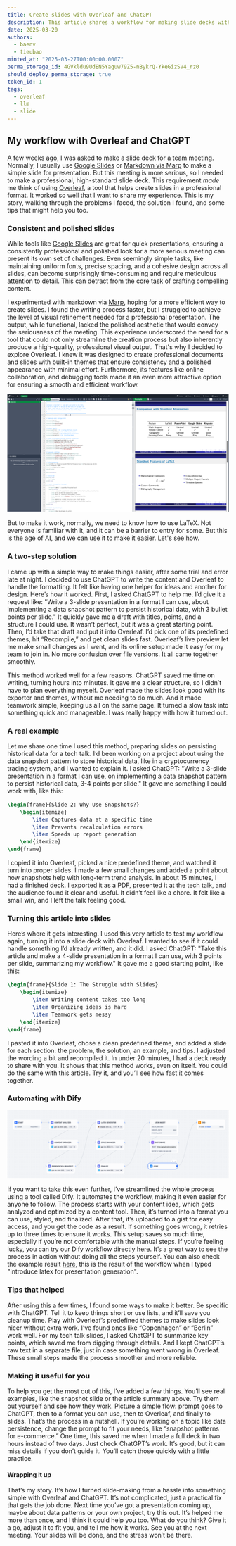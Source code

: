 ```yaml
---
title: Create slides with Overleaf and ChatGPT
description: This article shares a workflow for making slide decks with Overleaf and ChatGPT. It solves issues like slow content creation using ChatGPT and formats with Overleaf’s themes. It includes examples, tips, and a Dify automation for engineers.
date: 2025-03-20
authors:
  - baenv
  - tieubao
minted_at: "2025-03-27T00:00:00.000Z"
perma_storage_id: 4GVkldu9UdEN5Yaguw79Z5-nBykrQ-YkeGizSV4_rz0
should_deploy_perma_storage: true
token_id: 1
tags:
  - overleaf
  - llm
  - slide
---
```


## My workflow with Overleaf and ChatGPT

A few weeks ago, I was asked to make a slide deck for a team meeting. Normally, I usually use [Google Slides](https://workspace.google.com/products/slides/) or [Markdown via Marp](https://marp.app/) to make a simple slide for presentation. But this meeting is more serious, so I needed to make a professional, high-standard slide deck. This requirement _made_ me think of using [Overleaf](https://www.overleaf.com/), a tool that helps create slides in a professional format. It worked so well that I want to share my experience. This is my story, walking through the problems I faced, the solution I found, and some tips that might help you too.

### Consistent and polished slides

While tools like [Google Slides](https://workspace.google.com/products/slides/) are great for quick presentations, ensuring a consistently professional and polished look for a more serious meeting can present its own set of challenges. Even seemingly simple tasks, like maintaining uniform fonts, precise spacing, and a cohesive design across all slides, can become surprisingly time-consuming and require meticulous attention to detail. This can detract from the core task of crafting compelling content.

I experimented with markdown via [Marp](https://marp.app/), hoping for a more efficient way to create slides. I found the writing process faster, but I struggled to achieve the level of visual refinement needed for a professional presentation. The output, while functional, lacked the polished aesthetic that would convey the seriousness of the meeting. This experience underscored the need for a tool that could not only streamline the creation process but also inherently produce a high-quality, professional visual output. That's why I decided to explore Overleaf. I knew it was designed to create professional documents and slides with built-in themes that ensure consistency and a polished appearance with minimal effort. Furthermore, its features like online collaboration, and debugging tools made it an even more attractive option for ensuring a smooth and efficient workflow.

![Overleaf](assets/overleaf.png)

But to make it work, normally, we need to know how to use LaTeX. Not everyone is familiar with it, and it can be a barrier to entry for some. But this is the age of AI, and we can use it to make it easier. Let's see how.

### A two-step solution

I came up with a simple way to make things easier, after some trial and error late at night. I decided to use ChatGPT to write the content and Overleaf to handle the formatting. It felt like having one helper for ideas and another for design. Here’s how it worked. First, I asked ChatGPT to help me. I’d give it a request like: "Write a 3-slide presentation in a format I can use, about implementing a data snapshot pattern to persist historical data, with 3 bullet points per slide." It quickly gave me a draft with titles, points, and a structure I could use. It wasn’t perfect, but it was a great starting point. Then, I’d take that draft and put it into Overleaf. I’d pick one of its predefined themes, hit “Recompile,” and get clean slides fast. Overleaf’s live preview let me make small changes as I went, and its online setup made it easy for my team to join in. No more confusion over file versions. It all came together smoothly.

This method worked well for a few reasons. ChatGPT saved me time on writing, turning hours into minutes. It gave me a clear structure, so I didn’t have to plan everything myself. Overleaf made the slides look good with its exporter and themes, without me needing to do much. And it made teamwork simple, keeping us all on the same page. It turned a slow task into something quick and manageable. I was really happy with how it turned out.

### A real example

Let me share one time I used this method, preparing slides on persisting historical data for a tech talk. I’d been working on a project about using the data snapshot pattern to store historical data, like in a cryptocurrency trading system, and I wanted to explain it. I asked ChatGPT: "Write a 3-slide presentation in a format I can use, on implementing a data snapshot pattern to persist historical data, 3-4 points per slide." It gave me something I could work with, like this:

```latex
\begin{frame}{Slide 2: Why Use Snapshots?}
    \begin{itemize}
        \item Captures data at a specific time
        \item Prevents recalculation errors
        \item Speeds up report generation
    \end{itemize}
\end{frame}
```

I copied it into Overleaf, picked a nice predefined theme, and watched it turn into proper slides. I made a few small changes and added a point about how snapshots help with long-term trend analysis. In about 15 minutes, I had a finished deck. I exported it as a PDF, presented it at the tech talk, and the audience found it clear and useful. It didn’t feel like a chore. It felt like a small win, and I left the talk feeling good.

### Turning this article into slides

Here’s where it gets interesting. I used this very article to test my workflow again, turning it into a slide deck with Overleaf. I wanted to see if it could handle something I’d already written, and it did. I asked ChatGPT: "Take this article and make a 4-slide presentation in a format I can use, with 3 points per slide, summarizing my workflow." It gave me a good starting point, like this:

```latex
\begin{frame}{Slide 1: The Struggle with Slides}
    \begin{itemize}
        \item Writing content takes too long
        \item Organizing ideas is hard
        \item Teamwork gets messy
    \end{itemize}
\end{frame}
```

I pasted it into Overleaf, chose a clean predefined theme, and added a slide for each section: the problem, the solution, an example, and tips. I adjusted the wording a bit and recompiled it. In under 20 minutes, I had a deck ready to share with you. It shows that this method works, even on itself. You could do the same with this article. Try it, and you’ll see how fast it comes together.

### Automating with Dify

![Workflow](assets/workflow.png)

If you want to take this even further, I’ve streamlined the whole process using a tool called Dify. It automates the workflow, making it even easier for anyone to follow. The process starts with your content idea, which gets analyzed and optimized by a content tool. Then, it’s turned into a format you can use, styled, and finalized. After that, it’s uploaded to a gist for easy access, and you get the code as a result. If something goes wrong, it retries up to three times to ensure it works. This setup saves so much time, especially if you’re not comfortable with the manual steps. If you’re feeling lucky, you can try our Dify workflow directly [here](https://prompt.d.foundation/app/eb483740-3915-4aea-9fc4-5c50eb4700f5/workflow). It’s a great way to see the process in action without doing all the steps yourself. You can also check the example result [here](https://www.overleaf.com/read/jhywvqsdvwxk#8a280e), this is the result of the workflow when I typed "introduce latex for presentation generation".

### Tips that helped

After using this a few times, I found some ways to make it better. Be specific with ChatGPT. Tell it to keep things short or use lists, and it’ll save you cleanup time. Play with Overleaf’s predefined themes to make slides look nicer without extra work. I’ve found ones like “Copenhagen” or “Berlin” work well. For my tech talk slides, I asked ChatGPT to summarize key points, which saved me from digging through details. And I kept ChatGPT’s raw text in a separate file, just in case something went wrong in Overleaf. These small steps made the process smoother and more reliable.

### Making it useful for you

To help you get the most out of this, I’ve added a few things. You’ll see real examples, like the snapshot slide or the article summary above. Try them out yourself and see how they work. Picture a simple flow: prompt goes to ChatGPT, then to a format you can use, then to Overleaf, and finally to slides. That’s the process in a nutshell. If you’re working on a topic like data persistence, change the prompt to fit your needs, like “snapshot patterns for e-commerce.” One time, this saved me when I made a full deck in two hours instead of two days. Just check ChatGPT’s work. It’s good, but it can miss details if you don’t guide it. You’ll catch those quickly with a little practice.

#### Wrapping it up

That’s my story. It’s how I turned slide-making from a hassle into something simple with Overleaf and ChatGPT. It’s not complicated, just a practical fix that gets the job done. Next time you’ve got a presentation coming up, maybe about data patterns or your own project, try this out. It’s helped me more than once, and I think it could help you too. What do you think? Give it a go, adjust it to fit you, and tell me how it works. See you at the next meeting. Your slides will be done, and the stress won’t be there.
